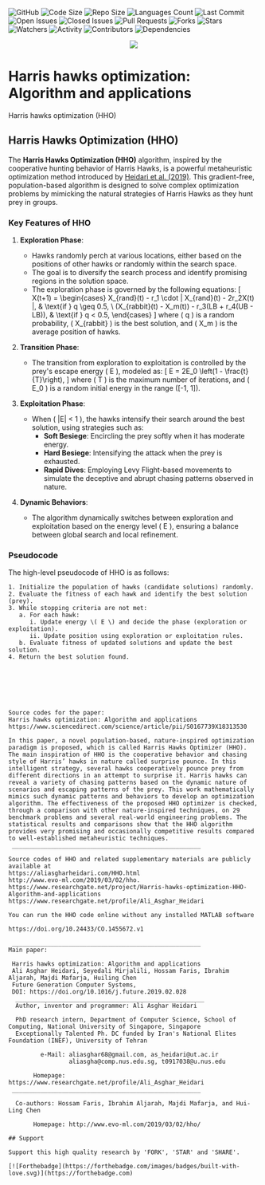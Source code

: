 ![GitHub](https://img.shields.io/github/license/aliasgharheidaricom/Harris-Hawks-Optimization-Algorithm-and-Applications)
![Code Size](https://img.shields.io/github/languages/code-size/aliasgharheidaricom/Harris-Hawks-Optimization-Algorithm-and-Applications)
![Repo Size](https://img.shields.io/github/repo-size/aliasgharheidaricom/Harris-Hawks-Optimization-Algorithm-and-Applications)
![Languages Count](https://img.shields.io/github/languages/count/aliasgharheidaricom/Harris-Hawks-Optimization-Algorithm-and-Applications)
![Last Commit](https://img.shields.io/github/last-commit/aliasgharheidaricom/Harris-Hawks-Optimization-Algorithm-and-Applications)
![Open Issues](https://img.shields.io/github/issues/aliasgharheidaricom/Harris-Hawks-Optimization-Algorithm-and-Applications)
![Closed Issues](https://img.shields.io/github/issues-closed/aliasgharheidaricom/Harris-Hawks-Optimization-Algorithm-and-Applications)
![Pull Requests](https://img.shields.io/github/issues-pr/aliasgharheidaricom/Harris-Hawks-Optimization-Algorithm-and-Applications)
![Forks](https://img.shields.io/github/forks/aliasgharheidaricom/Harris-Hawks-Optimization-Algorithm-and-Applications?style=social)
![Stars](https://img.shields.io/github/stars/aliasgharheidaricom/Harris-Hawks-Optimization-Algorithm-and-Applications?style=social)
![Watchers](https://img.shields.io/github/watchers/aliasgharheidaricom/Harris-Hawks-Optimization-Algorithm-and-Applications?style=social)
![Activity](https://img.shields.io/github/commit-activity/m/aliasgharheidaricom/Harris-Hawks-Optimization-Algorithm-and-Applications)
![Contributors](https://img.shields.io/github/contributors/aliasgharheidaricom/Harris-Hawks-Optimization-Algorithm-and-Applications)
![Dependencies](https://img.shields.io/librariesio/github/aliasgharheidaricom/Harris-Hawks-Optimization-Algorithm-and-Applications)


<div align="center">
  <img src="https://production-media.paperswithcode.com/methods/Harris_Hawk_OptimizationHHO_JTV1hc3.jpg">
</div>


# Harris hawks optimization: Algorithm and applications 
Harris hawks optimization (HHO)   

## Harris Hawks Optimization (HHO)

The **Harris Hawks Optimization (HHO)** algorithm, inspired by the cooperative hunting behavior of Harris Hawks, is a powerful metaheuristic optimization method introduced by [Heidari et al. (2019)](https://doi.org/10.1016/j.future.2019.02.028). This gradient-free, population-based algorithm is designed to solve complex optimization problems by mimicking the natural strategies of Harris Hawks as they hunt prey in groups.

### Key Features of HHO

1. **Exploration Phase**:
   - Hawks randomly perch at various locations, either based on the positions of other hawks or randomly within the search space.
   - The goal is to diversify the search process and identify promising regions in the solution space.
   - The exploration phase is governed by the following equations:
     \[
     X(t+1) = 
     \begin{cases} 
     X_{rand}(t) - r_1 \cdot | X_{rand}(t) - 2r_2X(t) |, & \text{if } q \geq 0.5, \\
     (X_{rabbit}(t) - X_m(t)) - r_3(LB + r_4(UB - LB)), & \text{if } q < 0.5,
     \end{cases}
     \]
     where \( q \) is a random probability, \( X_{rabbit} \) is the best solution, and \( X_m \) is the average position of hawks.

2. **Transition Phase**:
   - The transition from exploration to exploitation is controlled by the prey's escape energy \( E \), modeled as:
     \[
     E = 2E_0 \left(1 - \frac{t}{T}\right),
     \]
     where \( T \) is the maximum number of iterations, and \( E_0 \) is a random initial energy in the range \([-1, 1]\).

3. **Exploitation Phase**:
   - When \( |E| < 1 \), the hawks intensify their search around the best solution, using strategies such as:
     - **Soft Besiege**: Encircling the prey softly when it has moderate energy.
     - **Hard Besiege**: Intensifying the attack when the prey is exhausted.
     - **Rapid Dives**: Employing Levy Flight-based movements to simulate the deceptive and abrupt chasing patterns observed in nature.

4. **Dynamic Behaviors**:
   - The algorithm dynamically switches between exploration and exploitation based on the energy level \( E \), ensuring a balance between global search and local refinement.

### Pseudocode

The high-level pseudocode of HHO is as follows:

```plaintext
1. Initialize the population of hawks (candidate solutions) randomly.
2. Evaluate the fitness of each hawk and identify the best solution (prey).
3. While stopping criteria are not met:
   a. For each hawk:
      i. Update energy \( E \) and decide the phase (exploration or exploitation).
      ii. Update position using exploration or exploitation rules.
   b. Evaluate fitness of updated solutions and update the best solution.
4. Return the best solution found.







Source codes for the paper: 
Harris hawks optimization: Algorithm and applications https://www.sciencedirect.com/science/article/pii/S0167739X18313530  

In this paper, a novel population-based, nature-inspired optimization paradigm is proposed, which is called Harris Hawks Optimizer (HHO). The main inspiration of HHO is the cooperative behavior and chasing style of Harris’ hawks in nature called surprise pounce. In this intelligent strategy, several hawks cooperatively pounce prey from different directions in an attempt to surprise it. Harris hawks can reveal a variety of chasing patterns based on the dynamic nature of scenarios and escaping patterns of the prey. This work mathematically mimics such dynamic patterns and behaviors to develop an optimization algorithm. The effectiveness of the proposed HHO optimizer is checked, through a comparison with other nature-inspired techniques, on 29 benchmark problems and several real-world engineering problems. The statistical results and comparisons show that the HHO algorithm provides very promising and occasionally competitive results compared to well-established metaheuristic techniques.  
 _____________________________________________________

Source codes of HHO and related supplementary materials are publicly available at 
https://aliasgharheidari.com/HHO.html
http://www.evo-ml.com/2019/03/02/hho.  
https://www.researchgate.net/project/Harris-hawks-optimization-HHO-Algorithm-and-applications
https://www.researchgate.net/profile/Ali_Asghar_Heidari

You can run the HHO code online without any installed MATLAB software

https://doi.org/10.24433/CO.1455672.v1

 _____________________________________________________
Main paper:

 Harris hawks optimization: Algorithm and applications
 Ali Asghar Heidari, Seyedali Mirjalili, Hossam Faris, Ibrahim Aljarah, Majdi Mafarja, Huiling Chen
 Future Generation Computer Systems, 
 DOI: https://doi.org/10.1016/j.future.2019.02.028
  _____________________________________________________
  Author, inventor and programmer: Ali Asghar Heidari
  
  PhD research intern, Department of Computer Science, School of Computing, National University of Singapore, Singapore
  Exceptionally Talented Ph. DC funded by Iran's National Elites Foundation (INEF), University of Tehran

         e-Mail: aliasghar68@gmail.com, as_heidari@ut.ac.ir
                 aliasgha@comp.nus.edu.sg, t0917038@u.nus.edu

       Homepage: https://www.researchgate.net/profile/Ali_Asghar_Heidari  
 _____________________________________________________

  Co-authors: Hossam Faris, Ibrahim Aljarah, Majdi Mafarja, and Hui-Ling Chen

       Homepage: http://www.evo-ml.com/2019/03/02/hho/

## Support

Support this high quality research by 'FORK', 'STAR' and 'SHARE'.

[![Forthebadge](https://forthebadge.com/images/badges/built-with-love.svg)](https://forthebadge.com)
